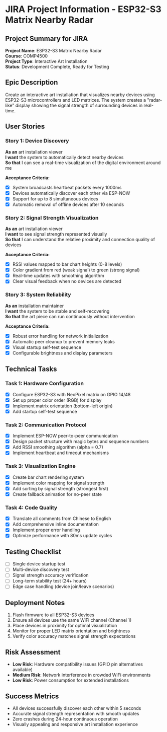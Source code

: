 # JIRA Project Information - ESP32-S3 Matrix Nearby Radar

## Project Summary for JIRA
**Project Name**: ESP32-S3 Matrix Nearby Radar  
**Course**: COMP4500  
**Project Type**: Interactive Art Installation  
**Status**: Development Complete, Ready for Testing  

## Epic Description
Create an interactive art installation that visualizes nearby devices using ESP32-S3 microcontrollers and LED matrices. The system creates a "radar-like" display showing the signal strength of surrounding devices in real-time.

## User Stories

### Story 1: Device Discovery
**As an** art installation viewer  
**I want** the system to automatically detect nearby devices  
**So that** I can see a real-time visualization of the digital environment around me  

**Acceptance Criteria:**
- [x] System broadcasts heartbeat packets every 1000ms
- [x] Devices automatically discover each other via ESP-NOW
- [x] Support for up to 8 simultaneous devices
- [x] Automatic removal of offline devices after 10 seconds

### Story 2: Signal Strength Visualization
**As an** art installation viewer  
**I want** to see signal strength represented visually  
**So that** I can understand the relative proximity and connection quality of devices  

**Acceptance Criteria:**
- [x] RSSI values mapped to bar chart heights (0-8 levels)
- [x] Color gradient from red (weak signal) to green (strong signal)
- [x] Real-time updates with smoothing algorithm
- [x] Clear visual feedback when no devices are detected

### Story 3: System Reliability
**As an** installation maintainer  
**I want** the system to be stable and self-recovering  
**So that** the art piece can run continuously without intervention  

**Acceptance Criteria:**
- [x] Robust error handling for network initialization
- [x] Automatic peer cleanup to prevent memory leaks
- [x] Visual startup self-test sequence
- [x] Configurable brightness and display parameters

## Technical Tasks

### Task 1: Hardware Configuration
- [x] Configure ESP32-S3 with NeoPixel matrix on GPIO 14/48
- [x] Set up proper color order (RGB) for display
- [x] Implement matrix orientation (bottom-left origin)
- [x] Add startup self-test sequence

### Task 2: Communication Protocol
- [x] Implement ESP-NOW peer-to-peer communication
- [x] Design packet structure with magic bytes and sequence numbers
- [x] Add RSSI smoothing algorithm (alpha = 0.7)
- [x] Implement heartbeat and timeout mechanisms

### Task 3: Visualization Engine
- [x] Create bar chart rendering system
- [x] Implement color mapping for signal strength
- [x] Add sorting by signal strength (strongest first)
- [x] Create fallback animation for no-peer state

### Task 4: Code Quality
- [x] Translate all comments from Chinese to English
- [x] Add comprehensive inline documentation
- [x] Implement proper error handling
- [x] Optimize performance with 80ms update cycles

## Testing Checklist
- [ ] Single device startup test
- [ ] Multi-device discovery test
- [ ] Signal strength accuracy verification
- [ ] Long-term stability test (24+ hours)
- [ ] Edge case handling (device join/leave scenarios)

## Deployment Notes
1. Flash firmware to all ESP32-S3 devices
2. Ensure all devices use the same WiFi channel (Channel 1)
3. Place devices in proximity for optimal visualization
4. Monitor for proper LED matrix orientation and brightness
5. Verify color accuracy matches signal strength expectations

## Risk Assessment
- **Low Risk**: Hardware compatibility issues (GPIO pin alternatives available)
- **Medium Risk**: Network interference in crowded WiFi environments
- **Low Risk**: Power consumption for extended installations

## Success Metrics
- All devices successfully discover each other within 5 seconds
- Accurate signal strength representation with smooth updates
- Zero crashes during 24-hour continuous operation
- Visually appealing and responsive art installation experience
